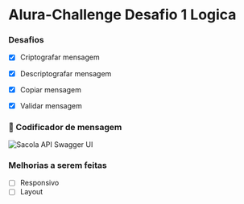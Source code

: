 <h1>Alura-Challenge Desafio 1 Logica</h1>

<h3>Desafios</h3>

- [x] Criptografar mensagem<br>
- [x] Descriptografar mensagem<br>
- [x] Copiar mensagem<br>
- [x] Validar mensagem <br>


<h3>🚀 Codificador de mensagem</h3>
<img src="https://i.imgur.com/eU1gZUc.png" alt="Sacola API Swagger UI">



<h3>Melhorias a serem feitas </h3>

- [ ] Responsivo<br>
- [ ] Layout<br>

